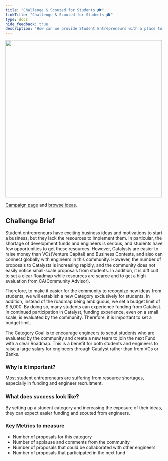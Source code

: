 ```yaml
---
title: "Challenge & Scouted for Students 🎓"
linkTitle: "Challenge & Scouted for Students 🎓"
type: docs
hide_feedback: true
description: "How can we provide Student Entrepreneurs with a place to appeal their ideas to the world and an opportunity to connect with Engineers?"
---
```

<img src="https://cardano.ideascale.com/community-library/accounts/93/936143/Public/10-Challenge-_-Scouted-for-Students-fe0972.png" style="width:500px;height500px">

[Campaign page](https://cardano.ideascale.com/c/campaigns/26599/about) and [browse ideas](https://cardano.ideascale.com/c/campaigns/26599/stage/stage-insightsharinge008b0/ideas/unspecified).

## Challenge Brief

Student entrepreneurs have exciting business ideas and motivations to start a business, but they lack the resources to implement them. In particular, the shortage of development funds and engineers is serious, and students have few opportunities to get these resources. However, Catalysts are easier to raise money than VCs(Venture Capital) and Business Contests, and also can connect globally with engineers in this community. However, the number of proposals to Catalysts is increasing rapidly, and the community does not easily notice small-scale proposals from students. In addition, it is difficult to set a clear Roadmap while resources are scarce and to get a high evaluation from CA(Community Advisor).

Therefore, to make it easier for the community to recognize new ideas from students, we will establish a new Category exclusively for students. In addition, instead of the roadmap being ambiguous, we set a budget limit of $ 5,000. By doing so, many students can experience funding from Catalyst. In continued participation in Catalyst, funding experience, even on a small scale, is evaluated by the community. Therefore, it is important to set a budget limit.

The Category Goal is to encourage engineers to scout students who are evaluated by the community and create a new team to join the next Fund with a clear Roadmap. This is a benefit for both students and engineers to raise a large salary for engineers through Catalyst rather than from VCs or Banks.


### Why is it important?
Most student entrepreneurs are suffering from resource shortages, especially in funding and engineer recruitment.

### What does success look like?
By setting up a student category and increasing the exposure of their ideas, they can expect easier funding and scouted from engineers.

### Key Metrics to measure
- Number of proposals for this category
- Number of applause and comments from the community
- Number of proposals that could be collaborated with other engineers
- Number of proposals that participated in the next fund